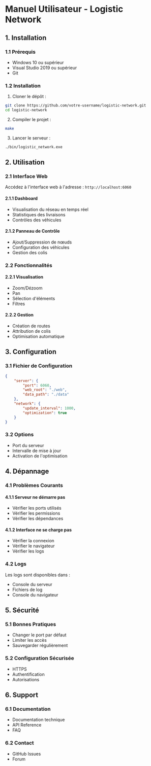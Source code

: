 # Manuel Utilisateur - Logistic Network

## 1. Installation

### 1.1 Prérequis
- Windows 10 ou supérieur
- Visual Studio 2019 ou supérieur
- Git

### 1.2 Installation
1. Cloner le dépôt :
```bash
git clone https://github.com/votre-username/logistic-network.git
cd logistic-network
```

2. Compiler le projet :
```bash
make
```

3. Lancer le serveur :
```bash
./bin/logistic_network.exe
```

## 2. Utilisation

### 2.1 Interface Web
Accédez à l'interface web à l'adresse : `http://localhost:6060`

#### 2.1.1 Dashboard
- Visualisation du réseau en temps réel
- Statistiques des livraisons
- Contrôles des véhicules

#### 2.1.2 Panneau de Contrôle
- Ajout/Suppression de nœuds
- Configuration des véhicules
- Gestion des colis

### 2.2 Fonctionnalités

#### 2.2.1 Visualisation
- Zoom/Dézoom
- Pan
- Sélection d'éléments
- Filtres

#### 2.2.2 Gestion
- Création de routes
- Attribution de colis
- Optimisation automatique

## 3. Configuration

### 3.1 Fichier de Configuration
```json
{
    "server": {
        "port": 6060,
        "web_root": "./web",
        "data_path": "./data"
    },
    "network": {
        "update_interval": 1000,
        "optimization": true
    }
}
```

### 3.2 Options
- Port du serveur
- Intervalle de mise à jour
- Activation de l'optimisation

## 4. Dépannage

### 4.1 Problèmes Courants

#### 4.1.1 Serveur ne démarre pas
- Vérifier les ports utilisés
- Vérifier les permissions
- Vérifier les dépendances

#### 4.1.2 Interface ne se charge pas
- Vérifier la connexion
- Vérifier le navigateur
- Vérifier les logs

### 4.2 Logs
Les logs sont disponibles dans :
- Console du serveur
- Fichiers de log
- Console du navigateur

## 5. Sécurité

### 5.1 Bonnes Pratiques
- Changer le port par défaut
- Limiter les accès
- Sauvegarder régulièrement

### 5.2 Configuration Sécurisée
- HTTPS
- Authentification
- Autorisations

## 6. Support

### 6.1 Documentation
- Documentation technique
- API Reference
- FAQ

### 6.2 Contact
- GitHub Issues
- Forum 